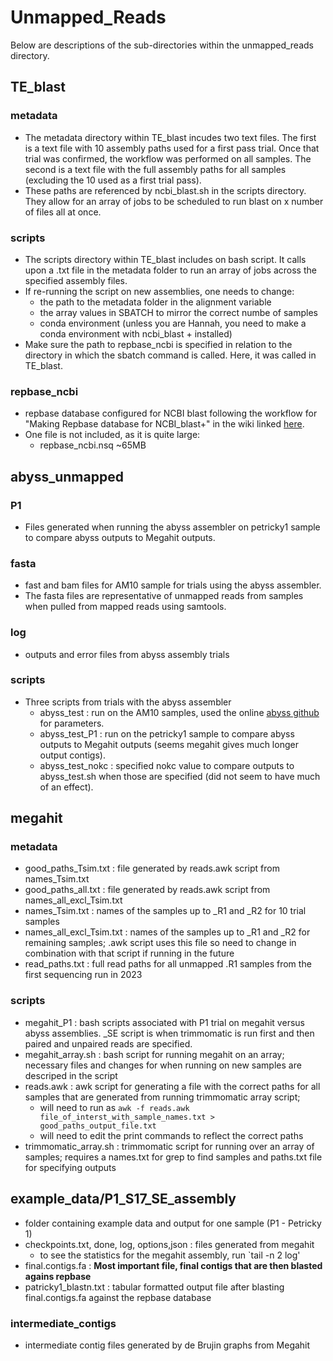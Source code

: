# Unmapped_Reads

Below are descriptions of the sub-directories within the unmapped_reads directory.

## TE_blast
### metadata
* The metadata directory within TE_blast incudes two text files. The first is a text file with 10 assembly paths used for a first pass trial. Once that trial was confirmed, the workflow was performed on all samples. The second is a text file with the full assembly paths for all samples (excluding the 10 used as a first trial pass).
* These paths are referenced by ncbi_blast.sh in the scripts directory. They allow for an array of jobs to be scheduled to run blast on x number of files all at once.

### scripts
* The scripts directory within TE_blast includes on bash script. It calls upon a .txt file in the metadata folder to run an array of jobs across the specified assembly files.
* If re-running the script on new assemblies, one needs to change:
  * the path to the metadata folder in the alignment variable
  * the array values in SBATCH to mirror the correct numbe of samples
  * conda environment (unless you are Hannah, you need to make a conda environment with ncbi_blast + installed)
* Make sure the path to repbase_ncbi is specified in relation to the directory in which the sbatch command is called. Here, it was called in TE_blast.

### repbase_ncbi
* repbase database configured for NCBI blast following the workflow for "Making Repbase database for NCBI_blast+" in the wiki linked [here](https://github.com/hkania/TE_Analyses_Sp2024/wiki/Workflows#making-repbase-database-for-ncbi_blast).
* One file is not included, as it is quite large:
  * repbase_ncbi.nsq ~65MB

## abyss_unmapped
### P1
* Files generated when running the abyss assembler on petricky1 sample to compare abyss outputs to Megahit outputs.

### fasta
* fast and bam files for AM10 sample for trials using the abyss assembler.
* The fasta files are representative of unmapped reads from samples when pulled from mapped reads using samtools.
  
### log
* outputs and error files from abyss assembly trials

### scripts
* Three scripts from trials with the abyss assembler
  * abyss_test : run on the AM10 samples, used the online [abyss github](https://github.com/bcgsc/abyss) for parameters.
  * abyss_test_P1 : run on the petricky1 sample to compare abyss outputs to Megahit outputs (seems megahit gives much longer output contigs).
  * abyss_test_nokc : specified nokc value to compare outputs to abyss_test.sh when those are specified (did not seem to have much of an effect).
 
## megahit
### metadata
* good_paths_Tsim.txt : file generated by reads.awk script from names_Tsim.txt
* good_paths_all.txt : file generated by reads.awk script from names_all_excl_Tsim.txt
* names_Tsim.txt : names of the samples up to _R1 and _R2 for 10 trial samples
* names_all_excl_Tsim.txt : names of the samples up to _R1 and _R2 for remaining samples; .awk script uses this file so need to change in combination with that script if running in the future
* read_paths.txt : full read paths for all unmapped .R1 samples from the first sequencing run in 2023

### scripts
* megahit_P1 : bash scripts associated with P1 trial on megahit versus abyss assemblies. _SE script is when trimmomatic is run first and then paired and unpaired reads are specified.
* megahit_array.sh : bash script for running megahit on an array; necessary files and changes for when running on new samples are descriped in the script
* reads.awk : awk script for generating a file with the correct paths for all samples that are generated from running trimmomatic array script;
  * will need to run as `awk -f reads.awk file_of_interst_with_sample_names.txt > good_paths_output_file.txt`
  * will need to edit the print commands to reflect the correct paths
* trimmomatic_array.sh : trimmomatic script for running over an array of samples; requires a names.txt for grep to find samples and paths.txt file for specifying outputs

## example_data/P1_S17_SE_assembly
* folder containing example data and output for one sample (P1 - Petricky 1)
* checkpoints.txt, done, log, options,json : files generated from megahit
  * to see the statistics for the megahit assembly, run `tail -n 2 log'
* final.contigs.fa : **Most important file, final contigs that are then blasted agains repbase**
* patricky1_blastn.txt : tabular formatted output file after blasting final.contigs.fa against the repbase database
  
### intermediate_contigs
* intermediate contig files generated by de Brujin graphs from Megahit

